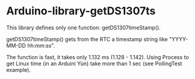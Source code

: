 # Arduino-library-getDS1307ts
This library defines only one function: getDS1307timeStamp(). 

getDS1307timeStamp() gets from the RTC a timestamp string like "YYYY-MM-DD hh:mm:ss".

The function is fast, it takes only 1.132 ms (1.128 - 1.142).
Using Process to get Linux time (in an Arduini Yùn) take more than 1 sec (see PollingTest
example).
